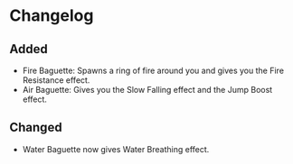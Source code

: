 # Changelog
## Added
- Fire Baguette: Spawns a ring of fire around you and gives you the Fire Resistance effect.
- Air Baguette: Gives you the Slow Falling effect and the Jump Boost effect.

## Changed
- Water Baguette now gives Water Breathing effect.